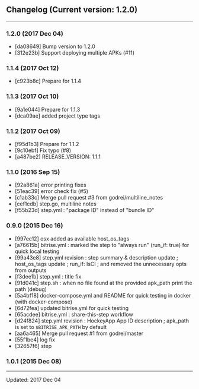 ## Changelog (Current version: 1.2.0)

-----------------

### 1.2.0 (2017 Dec 04)

* [da08649] Bump version to 1.2.0
* [312e23b] Support deploying multiple APKs (#11)

### 1.1.4 (2017 Oct 12)

* [c923b8c] Prepare for 1.1.4

### 1.1.3 (2017 Oct 10)

* [9a1e044] Prepare for 1.1.3
* [dca09ae] added project type tags

### 1.1.2 (2017 Oct 09)

* [f95d1b3] Prepare for 1.1.2
* [9c10ebf] Fix typo (#8)
* [a487be2] RELEASE_VERSION: 1.1.1

### 1.1.0 (2016 Sep 15)

* [92a861a] error printing fixes
* [51eac39] error check fix (#5)
* [c1ab33c] Merge pull request #3 from godrei/multiline_notes
* [cef1cdb] step.go, multiline notes
* [f55b23d] step.yml : "package ID" instead of "bundle ID"

### 0.9.0 (2015 Dec 16)

* [997ec12] osx added as available host_os_tags
* [a76615b] bitrise.yml : marked the step to "always run" (run_if: true) for quick local testing
* [99a43e8] step.yml revision : step summary & description update ; host_os_tags update ; run_if: IsCI ; and removed the unnecessary opts from outputs
* [f3dee1b] step.yml : title fix
* [91d041c] step.sh : when no file found at the provided apk_path print the path (debug)
* [5a4bf18] docker-compose.yml and README for quick testing in docker (with docker-compose)
* [6d72fea] updated bitrise.yml for quick testing
* [65acdee] bitrise.yml : share-this-step workflow
* [d24f824] step.yml revision : HockeyApp App ID description ; apk_path is set to `$BITRISE_APK_PATH` by default
* [aa6a465] Merge pull request #1 from godrei/master
* [55f1be4] log fix
* [32657f6] step

### 1.0.1 (2015 Dec 08)


-----------------

Updated: 2017 Dec 04